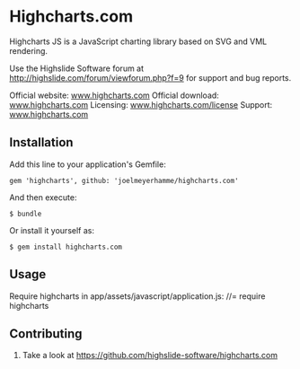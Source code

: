 # Highcharts.com

Highcharts JS is a JavaScript charting library based on SVG and VML rendering.

Use the Highslide Software forum at http://highslide.com/forum/viewforum.php?f=9 for support and bug reports.

Official website:  www.highcharts.com
Official download: www.highcharts.com
Licensing:         www.highcharts.com/license
Support:           www.highcharts.com

## Installation

Add this line to your application's Gemfile:

    gem 'highcharts', github: 'joelmeyerhamme/highcharts.com'

And then execute:

    $ bundle

Or install it yourself as:

    $ gem install highcharts.com

## Usage

Require highcharts in app/assets/javascript/application.js:
    //= require highcharts

## Contributing

1. Take a look at https://github.com/highslide-software/highcharts.com
